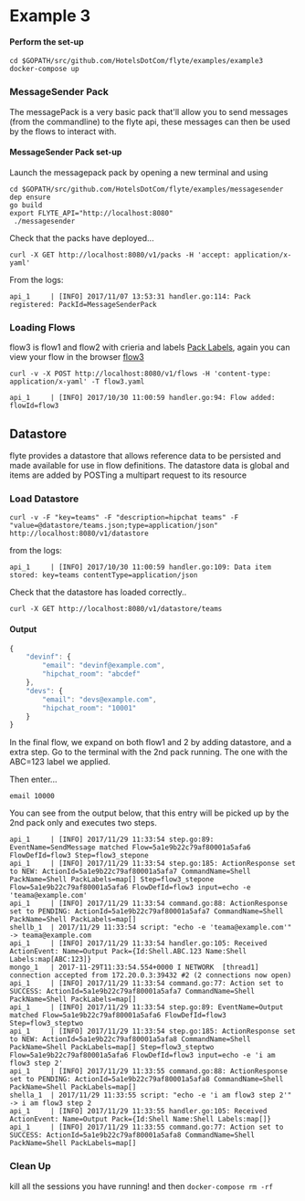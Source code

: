 # Example 3

#### Perform the set-up

```
cd $GOPATH/src/github.com/HotelsDotCom/flyte/examples/example3
docker-compose up
```

### MessageSender Pack
The messagePack is a very basic pack that'll allow you to send messages (from the commandline) to the flyte api, these messages
can then be used by the flows to interact with.

#### MessageSender Pack set-up
Launch the messagepack pack by opening a new terminal and using
```
cd $GOPATH/src/github.com/HotelsDotCom/flyte/examples/messagesender
dep ensure
go build
export FLYTE_API="http://localhost:8080"
 ./messagesender
```

Check that the packs have deployed...

```
curl -X GET http://localhost:8080/v1/packs -H 'accept: application/x-yaml'
```

From the logs:
```
api_1     | [INFO] 2017/11/07 13:53:31 handler.go:114: Pack registered: PackId=MessageSenderPack
```

### Loading Flows

flow3 is flow1 and flow2 with crieria and labels [Pack Labels](https://github.com/HotelsDotCom/flyte/blob/master/README.md#pack-labels), again you can view your flow in the browser [flow3](http://localhost:8080/v1/flows/flow3)

```
curl -v -X POST http://localhost:8080/v1/flows -H 'content-type: application/x-yaml' -T flow3.yaml
```

```
api_1     | [INFO] 2017/10/30 11:00:59 handler.go:94: Flow added: flowId=flow3
```

## Datastore
flyte provides a datastore that allows reference data to be persisted and made available for use in flow definitions. The datastore data is global and items are added by POSTing a multipart request to its resource
### Load Datastore
```
curl -v -F "key=teams" -F "description=hipchat teams" -F "value=@datastore/teams.json;type=application/json" http://localhost:8080/v1/datastore
```

from the logs:

```
api_1     | [INFO] 2017/10/30 11:00:59 handler.go:109: Data item stored: key=teams contentType=application/json
```

Check that the datastore has loaded correctly..

```
curl -X GET http://localhost:8080/v1/datastore/teams
```
#### Output
```javascript
{
    "devinf": {
        "email": "devinf@example.com",
        "hipchat_room": "abcdef"
    },
    "devs": {
        "email": "devs@example.com",
        "hipchat_room": "10001"
    }
}
```



In the final flow, we expand on both flow1 and 2 by adding datastore, and a extra step. Go to the terminal with the 2nd pack running.
The one with the ABC=123 label we applied.

Then enter...

```
email 10000
```
You can see from the output below, that this entry will be picked up by the 2nd pack only and executes two steps.

```
api_1     | [INFO] 2017/11/29 11:33:54 step.go:89: EventName=SendMessage matched Flow=5a1e9b22c79af80001a5afa6 FlowDefId=flow3 Step=flow3_stepone
api_1     | [INFO] 2017/11/29 11:33:54 step.go:185: ActionResponse set to NEW: ActionId=5a1e9b22c79af80001a5afa7 CommandName=Shell PackName=Shell PackLabels=map[] Step=flow3_stepone Flow=5a1e9b22c79af80001a5afa6 FlowDefId=flow3 input=echo -e 'teama@example.com'
api_1     | [INFO] 2017/11/29 11:33:54 command.go:88: ActionResponse set to PENDING: ActionId=5a1e9b22c79af80001a5afa7 CommandName=Shell PackName=Shell PackLabels=map[]
shellb_1  | 2017/11/29 11:33:54 script: "echo -e 'teama@example.com'" -> teama@example.com
api_1     | [INFO] 2017/11/29 11:33:54 handler.go:105: Received ActionEvent: Name=Output Pack={Id:Shell.ABC.123 Name:Shell Labels:map[ABC:123]}
mongo_1   | 2017-11-29T11:33:54.554+0000 I NETWORK  [thread1] connection accepted from 172.20.0.3:39432 #2 (2 connections now open)
api_1     | [INFO] 2017/11/29 11:33:54 command.go:77: Action set to SUCCESS: ActionId=5a1e9b22c79af80001a5afa7 CommandName=Shell PackName=Shell PackLabels=map[]
api_1     | [INFO] 2017/11/29 11:33:54 step.go:89: EventName=Output matched Flow=5a1e9b22c79af80001a5afa6 FlowDefId=flow3 Step=flow3_steptwo
api_1     | [INFO] 2017/11/29 11:33:54 step.go:185: ActionResponse set to NEW: ActionId=5a1e9b22c79af80001a5afa8 CommandName=Shell PackName=Shell PackLabels=map[] Step=flow3_steptwo Flow=5a1e9b22c79af80001a5afa6 FlowDefId=flow3 input=echo -e 'i am flow3 step 2'
api_1     | [INFO] 2017/11/29 11:33:55 command.go:88: ActionResponse set to PENDING: ActionId=5a1e9b22c79af80001a5afa8 CommandName=Shell PackName=Shell PackLabels=map[]
shella_1  | 2017/11/29 11:33:55 script: "echo -e 'i am flow3 step 2'" -> i am flow3 step 2
api_1     | [INFO] 2017/11/29 11:33:55 handler.go:105: Received ActionEvent: Name=Output Pack={Id:Shell Name:Shell Labels:map[]}
api_1     | [INFO] 2017/11/29 11:33:55 command.go:77: Action set to SUCCESS: ActionId=5a1e9b22c79af80001a5afa8 CommandName=Shell PackName=Shell PackLabels=map[]

```


### Clean Up
kill all the sessions you have running! and then ```docker-compose rm -rf```